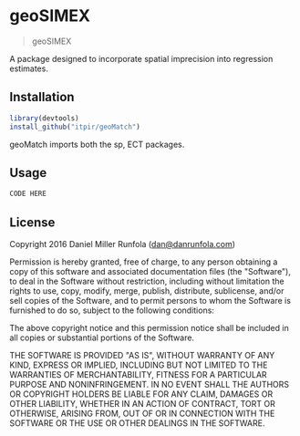 
# geoSIMEX

> geoSIMEX

A package designed to incorporate spatial imprecision into regression estimates. 

## Installation
```r
library(devtools)
install_github("itpir/geoMatch")
```
geoMatch imports both the sp, ECT packages.

## Usage

```r
CODE HERE
```

## License

Copyright 2016 Daniel Miller Runfola (dan@danrunfola.com)

Permission is hereby granted, free of charge, to any person obtaining a copy of this software and associated documentation files (the "Software"), to deal in the Software without restriction, including without limitation the rights to use, copy, modify, merge, publish, distribute, sublicense, and/or sell copies of the Software, and to permit persons to whom the Software is furnished to do so, subject to the following conditions:

The above copyright notice and this permission notice shall be included in all copies or substantial portions of the Software.

THE SOFTWARE IS PROVIDED "AS IS", WITHOUT WARRANTY OF ANY KIND, EXPRESS OR IMPLIED, INCLUDING BUT NOT LIMITED TO THE WARRANTIES OF MERCHANTABILITY, FITNESS FOR A PARTICULAR PURPOSE AND NONINFRINGEMENT. IN NO EVENT SHALL THE AUTHORS OR COPYRIGHT HOLDERS BE LIABLE FOR ANY CLAIM, DAMAGES OR OTHER LIABILITY, WHETHER IN AN ACTION OF CONTRACT, TORT OR OTHERWISE, ARISING FROM, OUT OF OR IN CONNECTION WITH THE SOFTWARE OR THE USE OR OTHER DEALINGS IN THE SOFTWARE.

